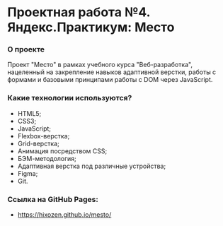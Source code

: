 # Проектная работа №4. Яндекс.Практикум: Место

### О проекте
Проект "Место" в рамках учебного курса "Веб-разработка", нацеленный на закрепление навыков адаптивной верстки, работы с формами и базовыми принципами работы с DOM через JavaScript.

### Какие технологии используются?
* HTML5;
* CSS3;
* JavaScript;
* Flexbox-верстка;
* Grid-верстка;
* Анимация посредством CSS;
* БЭМ-методология;
* Адаптивная верстка под различные устройства;
* Figma;
* Git.

### Ссылка на GitHub Pages:
* https://hixozen.github.io/mesto/
